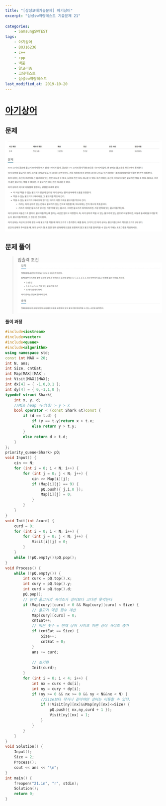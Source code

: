 ```yaml
---
title: "[삼성코테기출문제] 아기상어"
excerpt: "삼성sw역량테스트 기출문제 21"

categories:
    - SamsungSWTEST
tags:
    - 아기상어
    - BOJ16236
    - c++
    - cpp
    - 백준
    - 알고리즘
    - 코딩테스트
    - 삼성sw역량테스트
last_modified_at: 2019-10-20
---  
```

# [아기상어](https://www.acmicpc.net/problem/16236)  
  
## 문제  

  
[![문제](/assets/BOJ-samsung/2019-10-20-SamsungEX21-img01.jpg)](/assets/BOJ-samsung/2019-10-20-SamsungEX21-img01.jpg)  
  
## 문제 풀이  
>입출력 조건  
[![문제](/assets/BOJ-samsung/2019-10-20-SamsungEX21-img02.jpg)](/assets/BOJ-samsung/2019-10-20-SamsungEX21-img02.jpg)   
  
  
__풀이 과정__  


```cpp
#include<iostream>
#include<vector>
#include<queue>
#include<algorithm>
using namespace std;
const int MAX = 20;
int N, ans;
int Size, cntEat;
int Map[MAX][MAX];
int Visit[MAX][MAX];
int dx[4] = { -1,0,0,1 };
int dy[4] = { 0,-1,1,0 };
typedef struct Shark{
	int x, y, d;
	//Min heap 거리(d) > y > x
	bool operator < (const Shark &t)const {
		if (d == t.d) {
			if (y == t.y)return x > t.x;
			else return y > t.y;
		}
		else return d > t.d;
	}
};
priority_queue<Shark> pQ;
void Input() {
	cin >> N;
	for (int i = 0; i < N; i++) {
		for (int j = 0; j < N; j++) {
			cin >> Map[i][j];
			if (Map[i][j] == 9) {
				pQ.push({ j,i,0 });
				Map[i][j] = 0;
			}
		}
	}
}
void Init(int &curd) {
	curd = 0;
	for (int i = 0; i < N; i++) {
		for (int j = 0; j < N; j++) {
			Visit[i][j] = 0;
		}
	}
	while (!pQ.empty())pQ.pop();
}
void Process() {
	while (!pQ.empty()) {
		int curx = pQ.top().x;
		int cury = pQ.top().y;
		int curd = pQ.top().d;
		pQ.pop();
		// 만약 물고기의 사이즈가 상어보다 크다면 못먹는다
		if (Map[cury][curx] > 0 && Map[cury][curx] < Size) {
			// 물고기 먹은 횟수 계산
			Map[cury][curx] = 0;
			cntEat++;
			// 먹은 횟수 = 현재 상어 사이즈 이면 상어 사이즈 증가
			if (cntEat == Size) {
				Size++;
				cntEat = 0;
			}
			ans += curd;

			// 초기화
			Init(curd);
		}
		for (int i = 0; i < 4; i++) {
			int nx = curx + dx[i];
			int ny = cury + dy[i];
			if (ny >= 0 && nx >= 0 && ny < N&&nx < N) {
				//Size보다 작거나 같아야만 상어는 이동할 수 있다.
				if (!Visit[ny][nx]&&Map[ny][nx]<=Size) {
					pQ.push({ nx,ny,curd + 1 });
					Visit[ny][nx] = 1;
				}
			}
		}
	}
}
void Solution() {
	Input();
	Size = 2;
	Process();
	cout << ans << "\n";
}
int main() {
	freopen("21.in", "r", stdin);
	Solution();
	return 0;
}
```